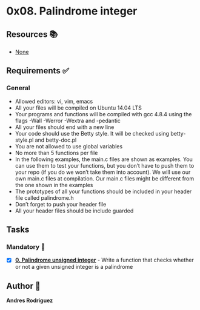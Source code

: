 # 0x08. Palindrome integer
## Resources :books:
* [None]()

## Requirements :white_check_mark:
### General
* Allowed editors: vi, vim, emacs
* All your files will be compiled on Ubuntu 14.04 LTS
* Your programs and functions will be compiled with gcc 4.8.4 using the flags -Wall -Werror -Wextra and -pedantic
* All your files should end with a new line
* Your code should use the Betty style. It will be checked using betty-style.pl and betty-doc.pl
* You are not allowed to use global variables
* No more than 5 functions per file
* In the following examples, the main.c files are shown as examples. You can use them to test your functions, but you don’t have to push them to your repo (if you do we won’t take them into account). We will use our own main.c files at compilation. Our main.c files might be different from the one shown in the examples
* The prototypes of all your functions should be included in your header file called palindrome.h
* Don’t forget to push your header file
* All your header files should be include guarded
## Tasks
### Mandatory :page_with_curl:
- [x] **[0. Palindrome unsigned integer](./0-is_palindrome.c)** - Write a function that checks whether or not a given unsigned integer is a palindrome
## Author :pencil:
**Andres Rodriguez**
